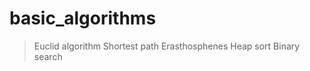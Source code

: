 basic_algorithms
================

 > Euclid algorithm
 > Shortest path
 > Erasthosphenes
 > Heap sort
 > Binary search
